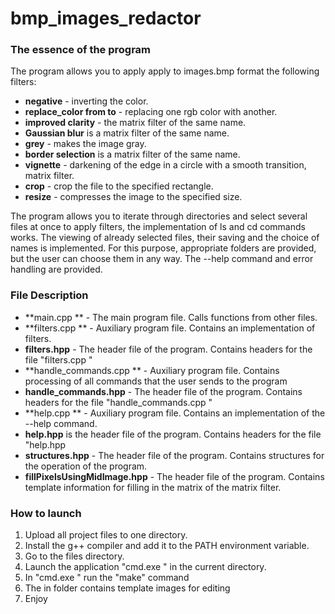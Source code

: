 # bmp_images_redactor

### The essence of the program
The program allows you to apply apply to images.bmp format the following filters:
* **negative** - inverting the color.
* **replace_color from to** - replacing one rgb color with another.
* **improved clarity** - the matrix filter of the same name.
* **Gaussian blur** is a matrix filter of the same name.
* **grey** - makes the image gray.
* **border selection** is a matrix filter of the same name.
* **vignette** - darkening of the edge in a circle with a smooth transition, matrix filter.
* **crop** - crop the file to the specified rectangle.
* **resize** - compresses the image to the specified size.

The program allows you to iterate through directories and select several files at once to apply filters, the implementation of ls and cd commands works. 
The viewing of already selected files, their saving and the choice of names is implemented. For this purpose, appropriate folders are provided, but the user can choose them in any way.
The --help command and error handling are provided.

### File Description
* **main.cpp ** - The main program file.
Calls functions from other files.
* **filters.cpp ** - Auxiliary program file.
Contains an implementation of filters.
* **filters.hpp** - The header file of the program.
Contains headers for the file "filters.cpp "
* **handle_commands.cpp ** - Auxiliary program file.
Contains processing of all commands that the user sends to the program
* **handle_commands.hpp** - The header file of the program.
Contains headers for the file "handle_commands.cpp "
* **help.cpp ** - Auxiliary program file.
Contains an implementation of the --help command.
* **help.hpp** is the header file of the program.
Contains headers for the file "help.hpp
* **structures.hpp** - The header file of the program.
Contains structures for the operation of the program.
* **fillPixelsUsingMidImage.hpp** - The header file of the program.
Contains template information for filling in the matrix of the matrix filter.

### How to launch
1. Upload all project files to one directory.
2. Install the g++ compiler and add it to the PATH environment variable.
3. Go to the files directory.
4. Launch the application "cmd.exe " in the current directory.
5. In "cmd.exe " run the "make" command
6. The in folder contains template images for editing
7. Enjoy
